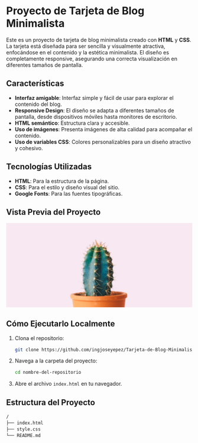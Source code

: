 # Proyecto de Tarjeta de Blog Minimalista

Este es un proyecto de tarjeta de blog minimalista creado con **HTML** y **CSS**. La tarjeta está diseñada para ser sencilla y visualmente atractiva, enfocándose en el contenido y la estética minimalista. El diseño es completamente responsive, asegurando una correcta visualización en diferentes tamaños de pantalla.

## Características

- **Interfaz amigable**: Interfaz simple y fácil de usar para explorar el contenido del blog.
- **Responsive Design**: El diseño se adapta a diferentes tamaños de pantalla, desde dispositivos móviles hasta monitores de escritorio.
- **HTML semántico**: Estructura clara y accesible.
- **Uso de imágenes**: Presenta imágenes de alta calidad para acompañar el contenido.
- **Uso de variables CSS**: Colores personalizables para un diseño atractivo y cohesivo.

## Tecnologías Utilizadas

- **HTML**: Para la estructura de la página.
- **CSS**: Para el estilo y diseño visual del sitio.
- **Google Fonts**: Para las fuentes tipográficas.

## Vista Previa del Proyecto

![Vista Previa del Proyecto](img/cactus_img.jpg)

## Cómo Ejecutarlo Localmente

1. Clona el repositorio:
    ```bash
    git clone https://github.com/ingjoseyepez/Tarjeta-de-Blog-Minimalista.git
    ```
2. Navega a la carpeta del proyecto:
    ```bash
    cd nombre-del-repositorio
    ```
3. Abre el archivo `index.html` en tu navegador.

## Estructura del Proyecto

```bash
/
├── index.html
├── style.css
└── README.md
